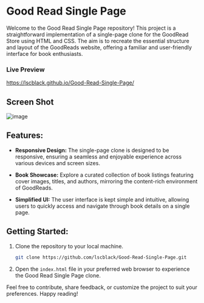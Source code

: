 # Good Read Single Page

Welcome to the Good Read Single Page repository! This project is a straightforward implementation of a single-page clone for the GoodRead Store using HTML and CSS. The aim is to recreate the essential structure and layout of the GoodReads website, offering a familiar and user-friendly interface for book enthusiasts.
### Live Preview
https://lscblack.github.io/Good-Read-Single-Page/
## Screen Shot
![image](https://github.com/lscblack/Good-Read-Single-Page/assets/141139366/e5d841bf-310b-4c06-82be-ddc26ade557e)

## Features:

- **Responsive Design:** The single-page clone is designed to be responsive, ensuring a seamless and enjoyable experience across various devices and screen sizes.

- **Book Showcase:** Explore a curated collection of book listings featuring cover images, titles, and authors, mirroring the content-rich environment of GoodReads.

- **Simplified UI:** The user interface is kept simple and intuitive, allowing users to quickly access and navigate through book details on a single page.

## Getting Started:

1. Clone the repository to your local machine.
   ```bash
   git clone https://github.com/lscblack/Good-Read-Single-Page.git
   ```

2. Open the `index.html` file in your preferred web browser to experience the Good Read Single Page clone.

Feel free to contribute, share feedback, or customize the project to suit your preferences. Happy reading!
